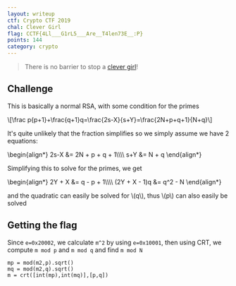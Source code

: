 ```yaml
---
layout: writeup
ctf: Crypto CTF 2019
chal: Clever Girl
flag: CCTF{4Ll___G1rL5___Are__T4len73E__:P}
points: 144
category: crypto
---
```


> There is no barrier to stop a [clever girl](clever_girl.py)!

## Challenge

This is basically a normal RSA, with some condition for the primes

\\[\frac p{p+1}+\frac{q+1}q=\frac{2s-X}{s+Y}=\frac{2N+p+q+1}{N+q}\\]

It's quite unlikely that the fraction simplifies so we simply assume we have 2 equations:

\begin{align\*}
2s-X &= 2N + p + q + 1\\\\\\\\
s+Y &= N + q
\end{align\*}

Simplifying this to solve for the primes, we get

\begin{align\*}
2Y + X &= q - p + 1\\\\\\\\
(2Y + X - 1)q &= q^2 - N
\end{align*}

and the quadratic can easily be solved for \\(q\\), thus \\(p\\) can also easily be solved

## Getting the flag

Since `e=0x20002`, we calculate `m^2` by using `e=0x10001`, then using CRT, we compute `m mod p` and `m mod q` and find `m mod N`

```sage
mp = mod(m2,p).sqrt()
mq = mod(m2,q).sqrt()
m = crt([int(mp),int(mq)],[p,q])
```
